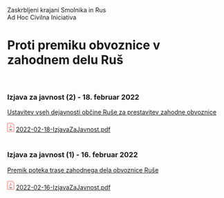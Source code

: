 
Zaskrbljeni krajani Smolnika in Rus
<br/>
Ad Hoc Civilna Iniciativa 



# Proti premiku obvoznice v zahodnem delu Ruš
<br/>
	
### Izjava za javnost (2) - 18. februar 2022
[Ustavitev vseh dejavnosti občine Ruše za prestavitev zahodne obvoznice](2022-02-18-IzjavaZaJavnost.md)
<br/>
<br/>
![PDF](./pic/pdf16.png)
[2022-02-18-IzjavaZaJavnost.pdf](./pdf/2022-02-198-IzjavaZaJavnost.pdf)	
<br/>
<br/>
	
### Izjava za javnost (1) - 16. februar 2022
[Premik poteka trase zahodnega dela obvoznice Ruše](2022-02-16-IzjavaZaJavnost.md)
<br/>
<br/>
![PDF](./pic/pdf16.png)
[2022-02-16-IzjavaZaJavnost.pdf](./pdf/2022-02-16-IzjavaZaJavnost.pdf)
<br/>
<br/>


